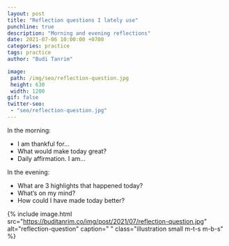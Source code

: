 ```yaml
---
layout: post
title: "Reflection questions I lately use"
punchline: true
description: "Morning and evening reflections"
date: 2021-07-06 10:00:00 +0700
categories: practice
tags: practice
author: "Budi Tanrim"

image:
 path: /img/seo/reflection-question.jpg
 height: 630
 width: 1200
gif: false
twitter-seo: 
 - "seo/reflection-question.jpg"
---
```


In the morning:

- I am thankful for...
- What would make today great?
- Daily affirmation. I am…

In the evening:

- What are 3 highlights that happened today?
- What’s on my mind?
- How could I have made today better?


{% include image.html 
src="https://buditanrim.co/img/post/2021/07/reflection-question.jpg" 
alt="reflection-question" 
caption=" "
class="illustration small m-t-s m-b-s" %}